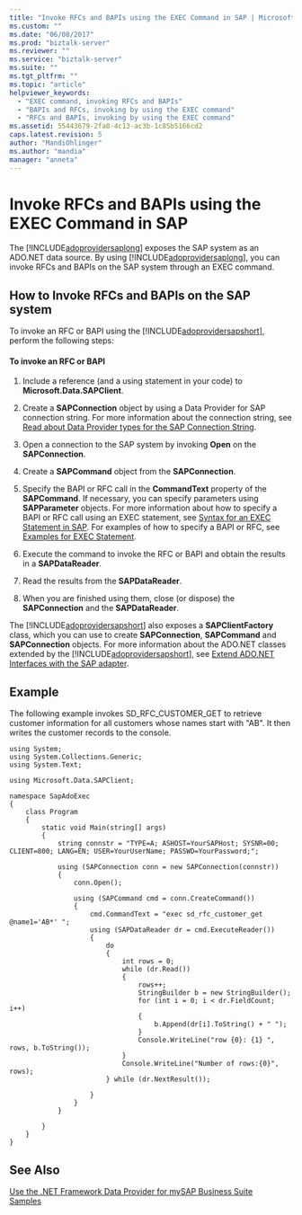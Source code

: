 ```yaml
---
title: "Invoke RFCs and BAPIs using the EXEC Command in SAP | Microsoft Docs"
ms.custom: ""
ms.date: "06/08/2017"
ms.prod: "biztalk-server"
ms.reviewer: ""
ms.service: "biztalk-server"
ms.suite: ""
ms.tgt_pltfrm: ""
ms.topic: "article"
helpviewer_keywords: 
  - "EXEC command, invoking RFCs and BAPIs"
  - "BAPIs and RFCs, invoking by using the EXEC command"
  - "RFCs and BAPIs, invoking by using the EXEC command"
ms.assetid: 55443679-2fa8-4c13-ac3b-1c85b5166cd2
caps.latest.revision: 5
author: "MandiOhlinger"
ms.author: "mandia"
manager: "anneta"
---
```

# Invoke RFCs and BAPIs using the EXEC Command in SAP
The [!INCLUDE[adoprovidersaplong](../../includes/adoprovidersaplong-md.md)] exposes the SAP system as an ADO.NET data source. By using [!INCLUDE[adoprovidersaplong](../../includes/adoprovidersaplong-md.md)], you can invoke RFCs and BAPIs on the SAP system through an EXEC command.  
  
## How to Invoke RFCs and BAPIs on the SAP system  
 To invoke an RFC or BAPI using the [!INCLUDE[adoprovidersapshort](../../includes/adoprovidersapshort-md.md)], perform the following steps:  
  
#### To invoke an RFC or BAPI  
  
1.  Include a reference (and a using statement in your code) to **Microsoft.Data.SAPClient**.  
  
2.  Create a **SAPConnection** object by using a Data Provider for SAP connection string. For more information about the connection string, see [Read about Data Provider types for the SAP Connection String](../../adapters-and-accelerators/adapter-sap/read-about-data-provider-types-for-the-sap-connection-string.md).  
  
3.  Open a connection to the SAP system by invoking **Open** on the **SAPConnection**.  
  
4.  Create a **SAPCommand** object from the **SAPConnection**.  
  
5.  Specify the BAPI or RFC call in the **CommandText** property of the **SAPCommand**. If necessary, you can specify parameters using **SAPParameter** objects. For more information about how to specify a BAPI or RFC call using an EXEC statement, see [Syntax for an EXEC Statement in SAP](../../adapters-and-accelerators/adapter-sap/syntax-for-an-exec-statement-in-sap.md). For examples of how to specify a BAPI or RFC, see [Examples for EXEC Statement](../../adapters-and-accelerators/adapter-sap/examples-for-exec-statement.md).  
  
6.  Execute the command to invoke the RFC or BAPI and obtain the results in a **SAPDataReader**.  
  
7.  Read the results from the **SAPDataReader**.  
  
8.  When you are finished using them, close (or dispose) the **SAPConnection** and the **SAPDataReader**.  
  
 The [!INCLUDE[adoprovidersapshort](../../includes/adoprovidersapshort-md.md)] also exposes a **SAPClientFactory** class, which you can use to create **SAPConnection**, **SAPCommand** and **SAPConnection** objects. For more information about the ADO.NET classes extended by the [!INCLUDE[adoprovidersapshort](../../includes/adoprovidersapshort-md.md)], see [Extend ADO.NET Interfaces with the SAP adapter](../../adapters-and-accelerators/adapter-sap/extend-ado-net-interfaces-with-the-sap-adapter.md).  
  
## Example  
 The following example invokes SD_RFC_CUSTOMER_GET to retrieve customer information for all customers whose names start with "AB". It then writes the customer records to the console.  
  
```  
using System;  
using System.Collections.Generic;  
using System.Text;  
  
using Microsoft.Data.SAPClient;  
  
namespace SapAdoExec  
{  
    class Program  
    {  
        static void Main(string[] args)  
        {  
            string connstr = "TYPE=A; ASHOST=YourSAPHost; SYSNR=00; CLIENT=800; LANG=EN; USER=YourUserName; PASSWD=YourPassword;";  
  
            using (SAPConnection conn = new SAPConnection(connstr))  
            {  
                conn.Open();  
  
                using (SAPCommand cmd = conn.CreateCommand())  
                {  
                    cmd.CommandText = "exec sd_rfc_customer_get @name1='AB*' ";  
                    using (SAPDataReader dr = cmd.ExecuteReader())  
                    {  
                        do  
                        {  
                            int rows = 0;  
                            while (dr.Read())  
                            {  
                                rows++;  
                                StringBuilder b = new StringBuilder();  
                                for (int i = 0; i < dr.FieldCount; i++)  
                                {  
                                    b.Append(dr[i].ToString() + " ");  
                                }  
                                Console.WriteLine("row {0}: {1} ", rows, b.ToString());  
                            }  
                            Console.WriteLine("Number of rows:{0}", rows);  
                        } while (dr.NextResult());  
  
                    }  
                }  
            }  
  
        }  
    }  
}  
```  
  
## See Also  
 [Use the .NET Framework Data Provider for mySAP Business Suite](../../adapters-and-accelerators/adapter-sap/use-the-net-framework-data-provider-for-mysap-business-suite.md)   
 [Samples](../../adapters-and-accelerators/adapter-sap/samples-for-the-sap-adapter.md)